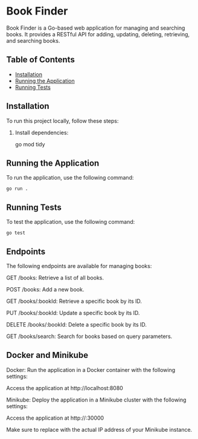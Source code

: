# Book Finder

Book Finder is a Go-based web application for managing and searching books. It provides a RESTful API for adding, updating, deleting, retrieving, and searching books.

## Table of Contents

- [Installation](#installation)
- [Running the Application](#running-the-application)
- [Running Tests](#running-tests)

## Installation

To run this project locally, follow these steps:

1. Install dependencies:


    go mod tidy


## Running the Application

To run the application, use the following command:


    go run .


## Running Tests

To test the application, use the following command:


    go test

## Endpoints

The following endpoints are available for managing books:

GET /books: Retrieve a list of all books.

POST /books: Add a new book.

GET /books/:bookId: Retrieve a specific book by its ID.

PUT /books/:bookId: Update a specific book by its ID.

DELETE /books/:bookId: Delete a specific book by its ID.

GET /books/search: Search for books based on query parameters.


## Docker and Minikube

Docker: Run the application in a Docker container with the following settings:

Access the application at http://localhost:8080

Minikube: Deploy the application in a Minikube cluster with the following settings:

Access the application at http://<minikube ip>:30000

Make sure to replace <minikube ip> with the actual IP address of your Minikube instance.